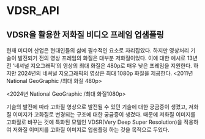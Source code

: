 # VDSR_API
## VDSR을 활용한 저화질 비디오 프레임 업샘플링
현재 미디어 산업은 현대인들의 삶에 필수적인 요소로 자리잡았다. 하지만 영상처리 기술이 발전되기 전의 영상 프레임의 화질은 대부분 저화질이었다. 이에 대한 예시로 13년 전 ‘네셔널 지오그래픽’의 영상의 최대 화질은 480p로 매우 낮은 프레임을 지원한다. 하지만 2024년의 네셔널 지오그래픽의 영상은 최대 1080p 화질을 제공한다. 
<2011년 National GeoGraphic /최대 화질 480p> 

<2024년 National GeoGraphic /최대 화질1080p>

기술의 발전에 따라 고화질 영상으로 발전될 수 있던 기술에 대한 궁금증이 생겼고, 저화질 이미지가 고화질로 변경되는 구조에 대한 궁금증이 생겼다. 때문에 저화질 이미지를 고화질로 바꾸는 것에 특화된 모델인 VDSR(Very Deep Super Resolution)을 적용하여 저화질 이미지를 고화질 이미지로 업샘플링 하는 것을 목적으로 두었다.
